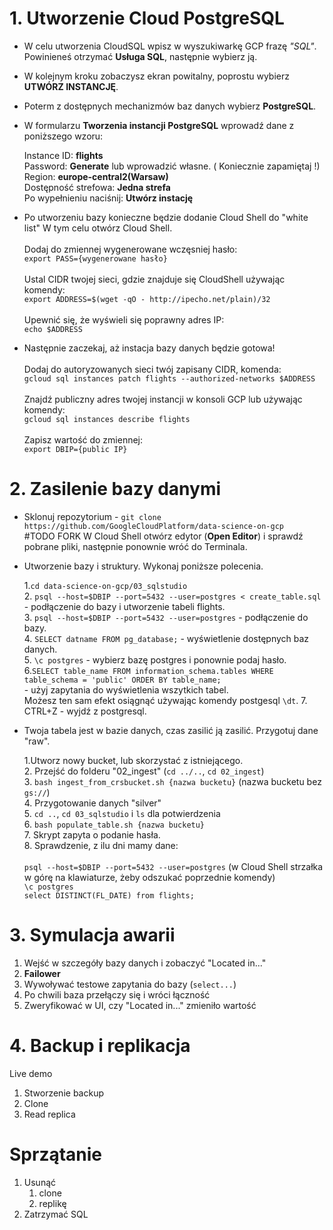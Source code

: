 # 1. Utworzenie Cloud PostgreSQL

- W celu utworzenia CloudSQL wpisz w wyszukiwarkę GCP frazę *"SQL"*. 
Powinieneś otrzymać **Usługa SQL**, następnie wybierz ją.

- W kolejnym kroku zobaczysz ekran powitalny, poprostu wybierz **UTWÓRZ INSTANCJĘ**.

- Poterm z dostępnych mechanizmów baz danych wybierz **PostgreSQL**.

- W formularzu **Tworzenia instancji PostgreSQL** wprowadź dane z poniższego wzoru:<br />

    Instance ID: **flights**<br />
    Password: **Generate** lub wprowadzić własne. ( Koniecznie zapamiętaj !)<br />
    Region: **europe-central2(Warsaw)**<br />
    Dostępność strefowa: **Jedna strefa**<br />
    Po wypełnieniu naciśnij:  **Utwórz instację** <br />

- Po utworzeniu bazy konieczne będzie dodanie Cloud Shell do "white list" 
W tym celu otwórz Cloud Shell. <br /><br />
	Dodaj do zmiennej wygenerowane wczęsniej hasło:<br />
	`export PASS={wygenerowane hasło}`
	<br /><br />
	Ustal CIDR twojej sieci, gdzie znajduje się CloudShell używając komendy:<br />
	`export ADDRESS=$(wget -qO - http://ipecho.net/plain)/32`
	<br /><br />
	Upewnić się, że wyświeli się poprawny adres IP:<br />
	`echo $ADDRESS`


- Następnie zaczekaj, aż instacja bazy danych będzie gotowa!<br /><br />
	Dodaj do autoryzowanych sieci twój zapisany CIDR, komenda:<br />
	`gcloud sql instances patch flights --authorized-networks $ADDRESS`<br /><br />
	Znajdź publiczny adres twojej instancji w konsoli GCP lub używając komendy:<br />
	`gcloud sql instances describe flights`<br /><br />
	Zapisz wartość do zmiennej:<br />
	`export DBIP={public IP}`<br />


# 2. Zasilenie bazy danymi 

- Sklonuj repozytorium - `git clone https://github.com/GoogleCloudPlatform/data-science-on-gcp`<br/> #TODO FORK
W Cloud Shell otwórz edytor (**Open Editor**) i sprawdź pobrane pliki, następnie ponownie wróć do Terminala.

- Utworzenie bazy i struktury. Wykonaj poniższe polecenia.

 	1.`cd data-science-on-gcp/03_sqlstudio`<br/>
 	2. `psql --host=$DBIP --port=5432 --user=postgres < create_table.sql`  - podłączenie do bazy i utworzenie tabeli flights.<br/>
	3. `psql --host=$DBIP --port=5432 --user=postgres` - podłączenie do bazy.<br/>
	4. `SELECT datname FROM pg_database;` - wyświetlenie dostępnych baz danych.<br/>
	5. `\c postgres` - wybierz bazę postgres i ponownie podaj hasło.<br/>
	6.`SELECT table_name
	FROM information_schema.tables
	WHERE table_schema = 'public'
	ORDER BY table_name;`<br /> - użyj zapytania do wyświetlenia wszytkich tabel.<br/> Możesz ten sam efekt osiągnąć używając komendy postgesql `\dt`.
	7. CTRL+Z - wyjdź z postgresql.<br />


- Twoja tabela jest w bazie danych, czas zasilić ją zasilić. Przygotuj dane "raw".<br />


	1.Utworz nowy bucket, lub skorzystać z istniejącego.<br />
	2. Przejść do folderu "02_ingest" (`cd ../..`, `cd 02_ingest`)<br />
	3. `bash ingest_from_crsbucket.sh {nazwa bucketu}` (nazwa bucketu bez `gs://`)<br />
	4. Przygotowanie danych "silver" <br />
	5. `cd ..`, `cd 03_sqlstudio` i `ls` dla potwierdzenia <br />
	6. `bash populate_table.sh {nazwa bucketu}`<br />
	7. Skrypt zapyta o podanie hasła.<br />
	8. Sprawdzenie, z ilu dni mamy dane: <br /><br />
			`psql --host=$DBIP --port=5432 --user=postgres` (w Cloud Shell strzałka w górę na klawiaturze, żeby odszukać poprzednie komendy)<br />
			`\c postgres`<br />
			`select DISTINCT(FL_DATE) from flights;`<br />


# 3. Symulacja awarii
1. Wejść w szczegóły bazy danych i zobaczyć "Located in..."
2. **Failower**
3. Wywoływać testowe zapytania do bazy (`select...`)
4. Po chwili baza przełączy się i wróci łączność
5. Zweryfikować w UI, czy "Located in..." zmieniło wartość


# 4. Backup i replikacja
Live demo
1. Stworzenie backup
2. Clone
3. Read replica


# Sprzątanie
1. Usunąć
	1. clone 
	2. replikę
2. Zatrzymać SQL
